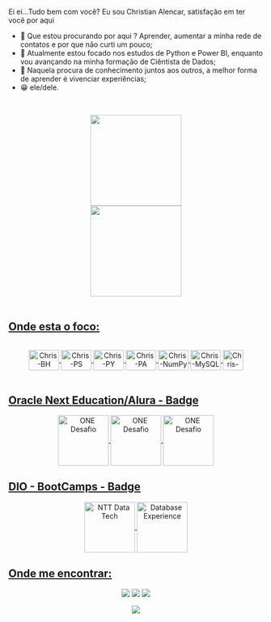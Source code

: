 Ei ei...Tudo bem com você? Eu sou Christian Alencar, satisfação em ter você por aqui

- 👀 Que estou procurando por aqui ? Aprender, aumentar a minha rede de contatos e por que não curti um pouco;
- 🌱 Atualmente estou focado nos estudos de Python e Power BI, enquanto vou avançando na minha formação de Ciêntista de Dados;
- 💞️ Naquela procura de conhecimento juntos aos outros, a melhor forma de aprender é vivenciar experiências;
- 😁 ele/dele.

##

<div align="center" style="display: inline_block"><br>
  <a href="https://github.com/christianalencar">
  <img height=180em" src="https://github-readme-stats.vercel.app/api?username=christianalencar&count_private=true&include_all_commits=true&show_icons=true&theme=dark&hide_border=false&show_owner=true" /> <br>
  <img height=180em" src="https://github-readme-stats.vercel.app/api/top-langs/?username=christianalencar&theme=dark&hide_border=false&&layout=compact" />
</div>

<br>

  <h2>Onde esta o foco:</h2>
  
<div align="center" style="display: inline_block"><br>
   <img align="center" alt="Chris-BH" height="40" width="60" src="https://cdn.jsdelivr.net/gh/devicons/devicon/icons/behance/behance-original.svg" /> 
   <img align="center" alt="Chris-PS" height="40" width="60" src="https://cdn.jsdelivr.net/gh/devicons/devicon/icons/photoshop/photoshop-plain.svg" />
   <img align="center" alt="Chris-PY" height="40" width="60" src="https://cdn.jsdelivr.net/gh/devicons/devicon/icons/python/python-original.svg" />
   <img align="center" alt="Chris-PA" height="40" width="60" src="https://cdn.jsdelivr.net/gh/devicons/devicon/icons/pandas/pandas-original.svg" />
   <img align="center" alt="Chris-NumPy" height="40" width="60" src="https://cdn.jsdelivr.net/gh/devicons/devicon/icons/numpy/numpy-original.svg" />
   <img align="center" alt="Chris-MySQL" height="40" width="60" src="https://cdn.jsdelivr.net/gh/devicons/devicon/icons/mysql/mysql-original-wordmark.svg" />
   <img align="center" alt="Chris-JavaScript" height="40" widht="60" src="https://cdn.jsdelivr.net/gh/devicons/devicon/icons/javascript/javascript-plain.svg" />
</div>
<br>
  
  <h2 align="left"> Oracle Next Education/Alura - Badge</h2>

<div align="center" style="display: inline_block">
  <img align="center" alt="ONE Desafio" height="100" widht="80" src="https://user-images.githubusercontent.com/100319396/194825370-9e826c6f-bb80-4aa0-87fa-5801e44f39f8.png" />
  <img align="center" alt="ONE Desafio" height="100" widht="80" src="https://user-images.githubusercontent.com/100319396/194825408-9df2daff-15d1-4e82-9228-753b7a3c66c6.png" />
  <img align="center" alt="ONE Desafio" height="100" widht="80" src="https://user-images.githubusercontent.com/100319396/196825544-b67aa19d-3a18-41e2-b272-32fc5f46e3aa.png" />   
</div>

<div align="left"><h2>DIO - BootCamps - Badge</h2></div>
  
<div align="center" style="display: inline_block">
    <img align="center" alt="NTT Data Tech" height="100" widht="80" src="https://user-images.githubusercontent.com/100319396/201491852-2849a14f-c229-47f5-ba58-cf68ebab2841.png" />
    <img align="center" alt="Database Experience" height="100" widht="80" src="https://user-images.githubusercontent.com/100319396/198043226-883c7b8c-9237-48bd-bd07-909aa409d143.png" /> 
</div>
  
<div align="left"><h2>Onde me encontrar:</h2></div>

<div align="center" style="display: inline_block">
    <a href="https://www.behance.net/christianalencar" target="_blank"><img src="https://img.shields.io/badge/-Behance-blue?style=for-the-badge&logo=behance&logoColor=white" /></a>
    <a href="https://www.instagram.com/christianalencarfotografo" target="_blank"><img src="https://img.shields.io/badge/Instagram-E4405F?style=for-the-badge&logo=instagram&logoColor=white" /></a>
    <a href="https://www.linkedin.com/in/christianalencar/" target="_blank"><img src="https://img.shields.io/badge/LinkedIn-0077B5?style=for-the-badge&logo=linkedin&logoColor=whitesssssss" target="_blank"></a>
    </a><br>
</div>

<p align="center"><img src="http://images.uncyc.org/pt/4/4f/Weregarurumon.gif" /></p>
